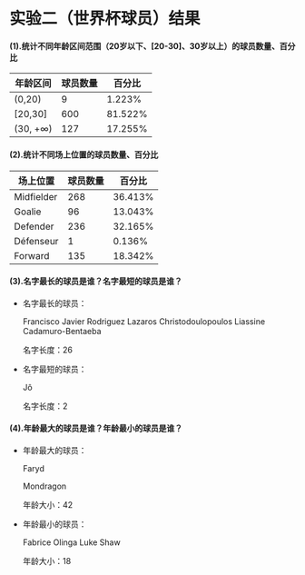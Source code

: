 # 实验二（世界杯球员）结果

#### (1).统计不同年龄区间范围（20岁以下、[20-30]、30岁以上）的球员数量、百分比

| 年龄区间 | 球员数量 | 百分比  |
| -------- | -------- | ------- |
| (0,20)   | 9        | 1.223%  |
| [20,30]  | 600      | 81.522% |
| (30, +∞) | 127      | 17.255% |

#### (2).统计不同场上位置的球员数量、百分比

| 场上位置   | 球员数量 | 百分比  |
| ---------- | -------- | ------- |
| Midfielder | 268      | 36.413% |
| Goalie     | 96       | 13.043% |
| Defender   | 236      | 32.165% |
| Défenseur  | 1        | 0.136%  |
| Forward    | 135      | 18.342% |

#### (3).名字最长的球员是谁？名字最短的球员是谁？

- 名字最长的球员： 

  Francisco Javier Rodriguez
  Lazaros Christodoulopoulos
  Liassine Cadamuro-Bentaeba

  名字长度：26

- 名字最短的球员： 

  Jô

  名字长度：2

#### (4).年龄最大的球员是谁？年龄最小的球员是谁？

- 年龄最大的球员：

   Faryd

  Mondragon

  年龄大小：42

- 年龄最小的球员：

   Fabrice
   Olinga
   Luke
   Shaw

  年龄大小：18

